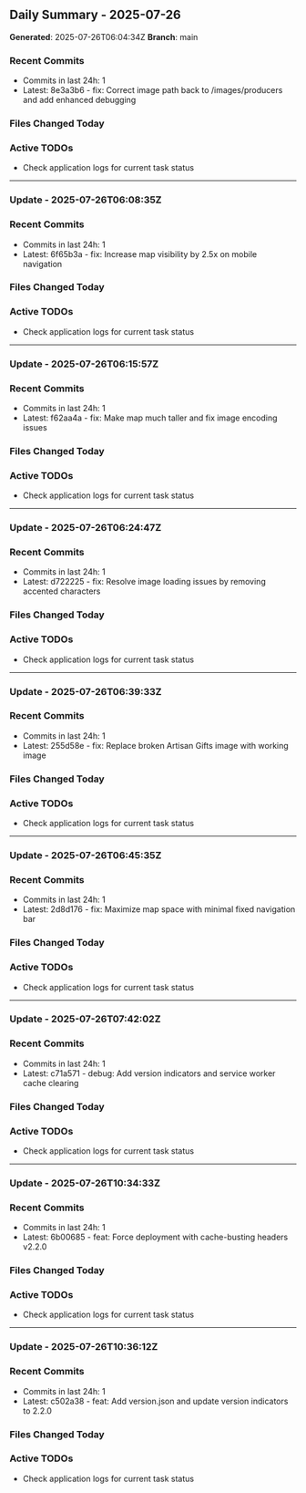 ## Daily Summary - 2025-07-26

**Generated**: 2025-07-26T06:04:34Z
**Branch**: main


### Recent Commits
- Commits in last 24h: 1
- Latest: 8e3a3b6 - fix: Correct image path back to /images/producers and add enhanced debugging

### Files Changed Today

### Active TODOs
- Check application logs for current task status


---

### Update - 2025-07-26T06:08:35Z

### Recent Commits
- Commits in last 24h: 1
- Latest: 6f65b3a - fix: Increase map visibility by 2.5x on mobile navigation

### Files Changed Today

### Active TODOs
- Check application logs for current task status


---

### Update - 2025-07-26T06:15:57Z

### Recent Commits
- Commits in last 24h: 1
- Latest: f62aa4a - fix: Make map much taller and fix image encoding issues

### Files Changed Today

### Active TODOs
- Check application logs for current task status


---

### Update - 2025-07-26T06:24:47Z

### Recent Commits
- Commits in last 24h: 1
- Latest: d722225 - fix: Resolve image loading issues by removing accented characters

### Files Changed Today

### Active TODOs
- Check application logs for current task status


---

### Update - 2025-07-26T06:39:33Z

### Recent Commits
- Commits in last 24h: 1
- Latest: 255d58e - fix: Replace broken Artisan Gifts image with working image

### Files Changed Today

### Active TODOs
- Check application logs for current task status


---

### Update - 2025-07-26T06:45:35Z

### Recent Commits
- Commits in last 24h: 1
- Latest: 2d8d176 - fix: Maximize map space with minimal fixed navigation bar

### Files Changed Today

### Active TODOs
- Check application logs for current task status


---

### Update - 2025-07-26T07:42:02Z

### Recent Commits
- Commits in last 24h: 1
- Latest: c71a571 - debug: Add version indicators and service worker cache clearing

### Files Changed Today

### Active TODOs
- Check application logs for current task status


---

### Update - 2025-07-26T10:34:33Z

### Recent Commits
- Commits in last 24h: 1
- Latest: 6b00685 - feat: Force deployment with cache-busting headers v2.2.0

### Files Changed Today

### Active TODOs
- Check application logs for current task status


---

### Update - 2025-07-26T10:36:12Z

### Recent Commits
- Commits in last 24h: 1
- Latest: c502a38 - feat: Add version.json and update version indicators to 2.2.0

### Files Changed Today

### Active TODOs
- Check application logs for current task status

